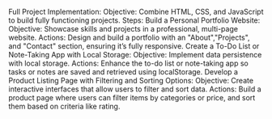 Full Project Implementation:
Objective:
Combine HTML, CSS, and JavaScript to build fully functioning projects.
Steps:
Build a Personal Portfolio Website:
Objective: Showcase skills and projects in a professional, multi-page website.
Actions: Design and build a portfolio with an "About","Projects", and "Contact" section, ensuring it’s fully responsive.
Create a To-Do List or Note-Taking App with Local Storage:
Objective: Implement data persistence with local storage.
Actions: Enhance the to-do list or note-taking app so tasks or notes are saved and retrieved using localStorage.
Develop a Product Listing Page with Filtering and Sorting Options:
Objective: Create interactive interfaces that allow users to filter and sort data.
Actions: Build a product page where users can filter items by categories or
price, and sort them based on criteria like rating.
